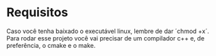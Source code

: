 
# Requisitos
Caso você tenha baixado o executável linux, lembre de dar ´chmod +x´.   
Para rodar esse projeto você vai precisar de um compilador c++ e, de preferência, o cmake e o make.
